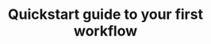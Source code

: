 ---
title: "Quickstart guide to your first workflow"
toc: true
tag: developers
category: "Workflow"
menus: 
    usedcases:
        icon: fa fa-link
        title: "Delay workflow execution" 
        identifier: usedcases-delay
---